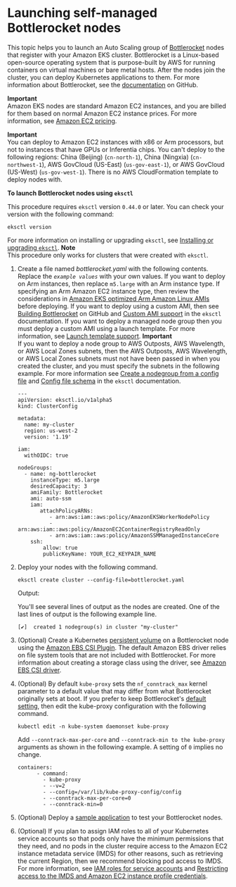 # Launching self\-managed Bottlerocket nodes<a name="launch-node-bottlerocket"></a>

This topic helps you to launch an Auto Scaling group of [Bottlerocket](http://aws.amazon.com/bottlerocket/) nodes that register with your Amazon EKS cluster\. Bottlerocket is a Linux\-based open\-source operating system that is purpose\-built by AWS for running containers on virtual machines or bare metal hosts\. After the nodes join the cluster, you can deploy Kubernetes applications to them\. For more information about Bottlerocket, see the [documentation](https://github.com/bottlerocket-os/bottlerocket/blob/develop/README.md) on GitHub\.

**Important**  
Amazon EKS nodes are standard Amazon EC2 instances, and you are billed for them based on normal Amazon EC2 instance prices\. For more information, see [Amazon EC2 pricing](https://aws.amazon.com/ec2/pricing/)\.

**Important**  
You can deploy to Amazon EC2 instances with x86 or Arm processors, but not to instances that have GPUs or Inferentia chips\.
You can't deploy to the following regions: China \(Beijing\) \(`cn-north-1`\), China \(Ningxia\) \(`cn-northwest-1`\), AWS GovCloud \(US\-East\) \(`us-gov-east-1`\), or AWS GovCloud \(US\-West\) \(`us-gov-west-1`\)\.
There is no AWS CloudFormation template to deploy nodes with\.

**To launch Bottlerocket nodes using `eksctl`**

This procedure requires `eksctl` version `0.44.0` or later\. You can check your version with the following command:

```
eksctl version
```

For more information on installing or upgrading `eksctl`, see [Installing or upgrading `eksctl`](eksctl.md#installing-eksctl)\.
**Note**  
This procedure only works for clusters that were created with `eksctl`\.

1. Create a file named *bottlerocket\.yaml* with the following contents\. Replace the *`example values`* with your own values\. If you want to deploy on Arm instances, then replace `m5.large` with an Arm instance type\. If specifying an Arm Amazon EC2 instance type, then review the considerations in [Amazon EKS optimized Arm Amazon Linux AMIs](eks-optimized-ami.md#arm-ami) before deploying\. If you want to deploy using a custom AMI, then see [Building Bottlerocket](https://github.com/bottlerocket-os/bottlerocket/blob/develop/BUILDING.md) on GitHub and [Custom AMI support](https://eksctl.io/usage/custom-ami-support/) in the `eksctl` documentation\. If you want to deploy a managed node group then you must deploy a custom AMI using a launch template\. For more information, see [Launch template support](launch-templates.md)\.
**Important**  
If you want to deploy a node group to AWS Outposts, AWS Wavelength, or AWS Local Zones subnets, then the AWS Outposts, AWS Wavelength, or AWS Local Zones subnets must not have been passed in when you created the cluster, and you must specify the subnets in the following example\. For more information see [Create a nodegroup from a config file](https://eksctl.io/usage/managing-nodegroups/#creating-a-nodegroup-from-a-config-file) and [Config file schema](https://eksctl.io/usage/schema/) in the `eksctl` documentation\.

   ```
   ---
   apiVersion: eksctl.io/v1alpha5
   kind: ClusterConfig
   
   metadata:
     name: my-cluster
     region: us-west-2
     version: '1.19'
   
   iam:
     withOIDC: true
   
   nodeGroups:
     - name: ng-bottlerocket
       instanceType: m5.large
       desiredCapacity: 3
       amiFamily: Bottlerocket
       ami: auto-ssm
       iam:
          attachPolicyARNs:
             - arn:aws:iam::aws:policy/AmazonEKSWorkerNodePolicy
             - arn:aws:iam::aws:policy/AmazonEC2ContainerRegistryReadOnly
             - arn:aws:iam::aws:policy/AmazonSSMManagedInstanceCore
       ssh:
           allow: true
           publicKeyName: YOUR_EC2_KEYPAIR_NAME
   ```

1. Deploy your nodes with the following command\.

   ```
   eksctl create cluster --config-file=bottlerocket.yaml
   ```

   Output:

   You'll see several lines of output as the nodes are created\. One of the last lines of output is the following example line\.

   ```
   [✔]  created 1 nodegroup(s) in cluster "my-cluster"
   ```

1. \(Optional\) Create a Kubernetes [persistent volume](https://kubernetes.io/docs/concepts/storage/persistent-volumes/) on a Bottlerocket node using the [Amazon EBS CSI Plugin](https://github.com/kubernetes-sigs/aws-ebs-csi-driver)\. The default Amazon EBS driver relies on file system tools that are not included with Bottlerocket\. For more information about creating a storage class using the driver, see [Amazon EBS CSI driver](ebs-csi.md)\.

1. \(Optional\) By default `kube-proxy` sets the `nf_conntrack_max` kernel parameter to a default value that may differ from what Bottlerocket originally sets at boot\. If you prefer to keep Bottlerocket's [default setting](https://github.com/bottlerocket-os/bottlerocket/blob/develop/packages/release/release-sysctl.conf), then edit the kube\-proxy configuration with the following command\.

   ```
   kubectl edit -n kube-system daemonset kube-proxy
   ```

   Add `--conntrack-max-per-core` and `--conntrack-min to the kube-proxy` arguments as shown in the following example\. A setting of `0` implies no change\.

   ```
   containers:
         - command:
           - kube-proxy
           - --v=2
           - --config=/var/lib/kube-proxy-config/config
           - --conntrack-max-per-core=0
           - --conntrack-min=0
   ```

1. \(Optional\) Deploy a [sample application](sample-deployment.md) to test your Bottlerocket nodes\.

1. \(Optional\) If you plan to assign IAM roles to all of your Kubernetes service accounts so that pods only have the minimum permissions that they need, and no pods in the cluster require access to the Amazon EC2 instance metadata service \(IMDS\) for other reasons, such as retrieving the current Region, then we recommend blocking pod access to IMDS\. For more information, see [IAM roles for service accounts](iam-roles-for-service-accounts.md) and [Restricting access to the IMDS and Amazon EC2 instance profile credentials](best-practices-security.md#restrict-ec2-credential-access)\.
